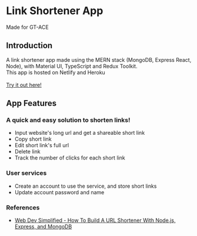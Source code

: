 # Link Shortener App

Made for GT-ACE

<h2>Introduction</h2>
A link shortener app made using the MERN stack (MongoDB, Express React, Node), with Material UI, TypeScript and Redux Toolkit.
<br>This app is hosted on Netlify and Heroku
<br>
<br><a href="https://url-shortener-sg.netlify.app/" target="_blank">Try it out here!</a>

<h2>App Features</h2>

<h3>A quick and easy solution to shorten links!</h3>
<ul>
  <li>Input website's long url and get a shareable short link</li>
  <li>Copy short link</li>
  <li>Edit short link's full url</li>
  <li>Delete link</li>
  <li>Track the number of clicks for each short link</li>
</ul>

<h3>User services</h3>
<ul>
   <li>Create an account to use the service, and store short links</li>
   <li>Update account password and name</li>
</ul>

<h3>References</h3>
<ul>
   <li><a href="https://www.youtube.com/watch?v=SLpUKAGnm-g" target="_blank">Web Dev Simplified - How To Build A URL Shortener With Node.js, Express, and MongoDB</a></li>
</ul>
